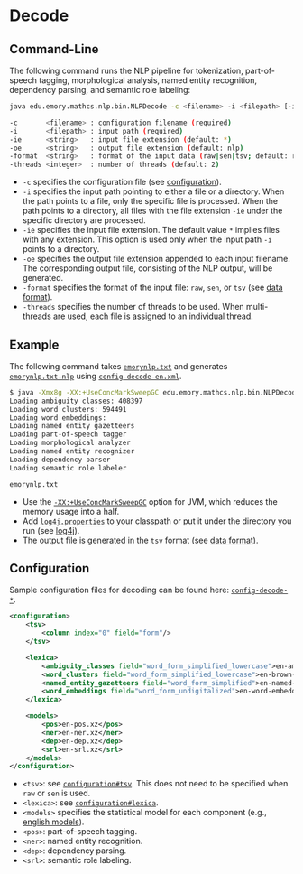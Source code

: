# Decode

## Command-Line

The following command runs the NLP pipeline for tokenization, part-of-speech tagging, morphological analysis, named entity recognition, dependency parsing, and semantic role labeling:

```bash
java edu.emory.mathcs.nlp.bin.NLPDecode -c <filename> -i <filepath> [-ie <string> -oe <string> -format <string> -threads <integer>]

-c       <filename> : configuration filename (required)
-i       <filepath> : input path (required)
-ie      <string>   : input file extension (default: *)
-oe      <string>   : output file extension (default: nlp)
-format  <string>   : format of the input data (raw|sen|tsv; default: raw)
-threads <integer>  : number of threads (default: 2)
```

* `-c` specifies the configuration file (see [configuration](#configuration)).
* `-i` specifies the input path pointing to either a file or a directory. When the path points to a file, only the specific file is processed. When the path points to a directory, all files with the file extension `-ie` under the specific directory are processed.
* `-ie` specifies the input file extension. The default value `*` implies files with any extension. This option is used only when the input path `-i` points to a directory.
* `-oe` specifies the output file extension appended to each input filename. The corresponding output file, consisting of the NLP output, will be generated.
* `-format` specifies the format of the input file: `raw`, `sen`, or `tsv` (see [data format](../supplements/data-format.md)).
* `-threads` specifies the number of threads to be used. When multi-threads are used, each file is assigned to an individual thread.

## Example

The following command takes [`emorynlp.txt`](../../src/main/resources/dat/emorynlp.txt) and generates [`emorynlp.txt.nlp`](../../src/main/resources/dat/emorynlp.txt.nlp) using [`config-decode-en.xml`](../../src/main/resources/configuration/config-decode-en.xml).

```bash
$ java -Xmx8g -XX:+UseConcMarkSweepGC edu.emory.mathcs.nlp.bin.NLPDecode -c config-decode-general.xml -i emorynlp.txt
Loading ambiguity classes: 408397
Loading word clusters: 594491
Loading word embeddings: 
Loading named entity gazetteers
Loading part-of-speech tagger
Loading morphological analyzer
Loading named entity recognizer
Loading dependency parser
Loading semantic role labeler

emorynlp.txt
```

* Use the [`-XX:+UseConcMarkSweepGC`](http://www.oracle.com/technetwork/java/tuning-139912.html) option for JVM, which reduces the memory usage into a half.
* Add [`log4j.properties`](../../src/main/resources/configuration/log4j.properties) to your classpath or put it under the directory you run (see [log4j](http://logging.apache.org/log4j/)).
* The output file is generated in the `tsv` format (see [data format](../supplements/data-format.md#tab-separated-values-format)).

## Configuration

Sample configuration files for decoding can be found here: [`config-decode-*`](../../src/main/resources/configuration/).

```xml
<configuration>
    <tsv>
        <column index="0" field="form"/>
    </tsv>

    <lexica>
        <ambiguity_classes field="word_form_simplified_lowercase">en-ambiguity-classes-simplified-lowercase.xz</ambiguity_classes>
        <word_clusters field="word_form_simplified_lowercase">en-brown-clusters-simplified-lowercase.xz</word_clusters>
        <named_entity_gazetteers field="word_form_simplified">en-named-entity-gazetteers-simplified.xz</named_entity_gazetteers>
        <word_embeddings field="word_form_undigitalized">en-word-embeddings-undigitalized.xz</word_embeddings>
    </lexica>

    <models>
    	<pos>en-pos.xz</pos>
    	<ner>en-ner.xz</ner>
    	<dep>en-dep.xz</dep>
    	<srl>en-srl.xz</srl>
    </models>
</configuration>
```

* `<tsv>`: see [`configuration#tsv`](train.md#configuration). This does not need to be specified when `raw` or `sen` is used.
* `<lexica>`: see [`configuration#lexica`](train.md#configuration).
* `<models>` specifies the statistical model for each component (e.g., [english models](../supplements/english-lexica-models.md#models)).
 * `<pos>`: part-of-speech tagging.
 * `<ner>`: named entity recognition.
 * `<dep>`: dependency parsing.
 * `<srl>`: semantic role labeling.
